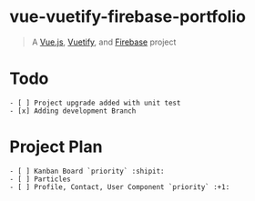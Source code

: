 # vue-vuetify-firebase-portfolio

> A [Vue.js](https://vuejs.org/), [Vuetify](https://vuetifyjs.com/), and [Firebase](https://firebase.google.com/) project



# Todo 

``` 
- [ ] Project upgrade added with unit test
- [x] Adding development Branch

```

# Project Plan 

``` 
- [ ] Kanban Board `priority` :shipit:
- [ ] Particles
- [ ] Profile, Contact, User Component `priority` :+1:

```
